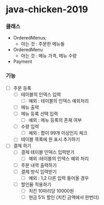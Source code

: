 # java-chicken-2019



### 클래스

- OrderedMenus;
  - 아는 것 : 주문한 메뉴들
- OrderedMenu
  - 아는 것 : 메뉴 가격, 메뉴 수량
- Payment

### 기능

- [ ] 주문 등록
  - [ ] 테이블의 인덱스 입력
    - [ ] 예외 : 테이블의 인덱스 예외처리
  - [ ] 메뉴 출력
  - [ ] 메뉴 등록 선택 입력
    - [ ] 예외 : 메뉴 등록의 존재 여부
  - [ ] 수량 입력 
    - [ ] 예외 : 합이 99개 이상인지 체크
  - [ ] 테이블 목록에 원 표시 추가하기
- [ ] 결제 하기
  - [ ] 결제  테이블 인덱스 입력받기 
    - [ ] 예외 :테이블의 인덱스 예외 처리
  - [ ] 주문 내역 출력하기
  - [ ] 결제 방식 입력받기
    - [ ] 예외 : 1,2 다른 입력 들어올 경우
  - [ ] 할인율 적용하기
    - [ ] 치킨 10마리당 10000원
    - [ ] 현금 5% 할인 (치킨 금액에서 한번더)